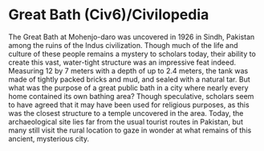 # Great Bath (Civ6)/Civilopedia

The Great Bath at Mohenjo-daro was uncovered in 1926 in Sindh, Pakistan among the ruins of the Indus civilization. Though much of the life and culture of these people remains a mystery to scholars today, their ability to create this vast, water-tight structure was an impressive feat indeed. Measuring 12 by 7 meters with a depth of up to 2.4 meters, the tank was made of tightly packed bricks and mud, and sealed with a natural tar. But what was the purpose of a great public bath in a city where nearly every home contained its own bathing area? Though speculative, scholars seem to have agreed that it may have been used for religious purposes, as this was the closest structure to a temple uncovered in the area.
Today, the archaeological site lies far from the usual tourist routes in Pakistan, but many still visit the rural location to gaze in wonder at what remains of this ancient, mysterious city.